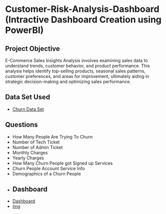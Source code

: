 # Customer-Risk-Analysis-Dashboard (Intractive Dashboard Creation using PowerBI)
## Project Objective
E-Commerce Sales Insights Analysis involves examining sales data to understand trends, customer behavior, and product performance. This analysis helps identify top-selling products, seasonal sales patterns, customer preferences, and areas for improvement, ultimately aiding in strategic decision-making and optimizing sales performance.
## Data Set Used
- <a href="https://github.com/SaiKiran767/Customer-Risk-Analysis-Dashboard-/blob/main/Churn-Dataset%20-%20T2.xlsx">Churn Data Set</a>
## Questions
- How Many People Are Trying To Churn
- Number of Tech Ticket
- Number of Admin Ticket
- Monthly Charges
- Yearly Charges
- How Many Churn People got Signed up Services
- Churn People Account Service Info
- Demographics of a Churn People
- ## Dashboard
- <a href="https://github.com/SaiKiran767/Customer-Risk-Analysis-Dashboard-/commit/492ed99f6238c9aae30a82fed09640dd76386fca">Dashboard</a>
- <a href="https://github.com/SaiKiran767/Customer-Risk-Analysis-Dashboard-/commit/177ff5787f25f65437ab490e1f14ae68145a6af8">Img</a>

